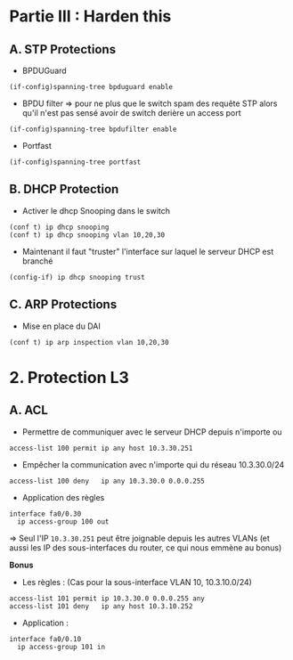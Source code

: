 # Partie III : Harden this

## A. STP Protections

- BPDUGuard
```
(if-config)spanning-tree bpduguard enable
```

- BPDU filter => pour ne plus que le switch spam des requête STP alors qu'il n'est pas sensé avoir de switch derière un access port
```
(if-config)spanning-tree bpdufilter enable
```

- Portfast
```
(if-config)spanning-tree portfast
```

## B. DHCP Protection

- Activer le dhcp Snooping dans le switch
```
(conf t) ip dhcp snooping
(conf t) ip dhcp snooping vlan 10,20,30
```

- Maintenant il faut "truster" l'interface sur laquel le serveur DHCP est branché
```
(config-if) ip dhcp snooping trust 
```

## C. ARP Protections

- Mise en place du DAI
```
(conf t) ip arp inspection vlan 10,20,30
```

# 2. Protection L3

## A. ACL

- Permettre de communiquer avec le serveur DHCP depuis n'importe ou
```
access-list 100 permit ip any host 10.3.30.251
```

- Empêcher la communication avec n'importe qui du réseau 10.3.30.0/24
```  
access-list 100 deny   ip any 10.3.30.0 0.0.0.255
```

- Application des règles
```
interface fa0/0.30
  ip access-group 100 out
```
=> Seul l'IP `10.3.30.251` peut être joignable depuis les autres VLANs (et aussi les IP des sous-interfaces du router, ce qui nous emmène au bonus)

**Bonus**
- Les règles :
(Cas pour la sous-interface VLAN 10, 10.3.10.0/24)
```
access-list 101 permit ip 10.3.30.0 0.0.0.255 any  
access-list 101 deny   ip any host 10.3.10.252
```

- Application :
```
interface fa0/0.10
  ip access-group 101 in
```